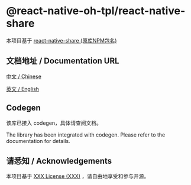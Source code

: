# @react-native-oh-tpl/react-native-share

本项目基于 [react-native-share (原库NPM包名)](https://github.com/react-native-share/react-native-share)

## 文档地址 / Documentation URL 

[中文 / Chinese](https://gitee.com/react-native-oh-library/usage-docs/blob/master/zh-cn/react-native-share.md)

[英文 / English](https://gitee.com/react-native-oh-library/usage-docs/blob/master/zh-en/react-native-share.md)

## Codegen

该库已接入 codegen，具体请查阅文档。

The library has been integrated with codegen. Please refer to the documentation for details.

## 请悉知 / Acknowledgements

本项目基于 [XXX License (XXX)](https://github.com/react-native-share/react-native-share/blob/main/LICENSE) ，请自由地享受和参与开源。

